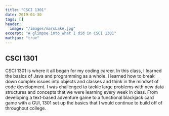 ```yaml
---
title: "CSCI 1301"
date: 2019-04-30
tags: []
header: 
  image: "/images/marsLake.jpg"
excerpt: "A glimpse into what I did in CSCI 1301"
mathjax: "true"
---
```

## CSCI 1301
CSCI 1301 is where it all began for my coding career. In this class, I learned the basics of Java and programming as a whole. I learned how to break down complex issues into objects and classes and think in the mindset of code development. I was challenged to tackle large problems with new data structures and concepts that we were learning every week in class. From developing a text-based adventure game to a functional blackjack card game with a GUI, 1301 set up the basics that I would continue to build off of throughout college.
